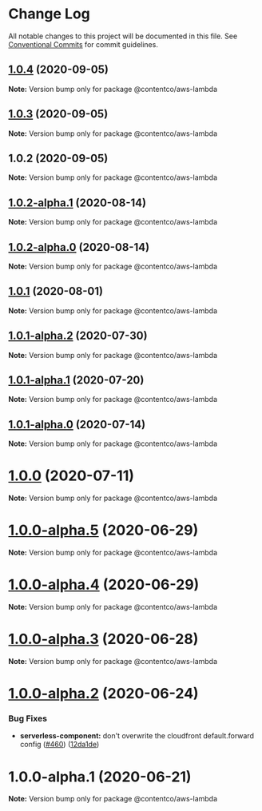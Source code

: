 # Change Log

All notable changes to this project will be documented in this file.
See [Conventional Commits](https://conventionalcommits.org) for commit guidelines.

## [1.0.4](https://github.com/himynameistimli/serverless-next.js/compare/@contentco/aws-lambda@1.0.3...@contentco/aws-lambda@1.0.4) (2020-09-05)

**Note:** Version bump only for package @contentco/aws-lambda

## [1.0.3](https://github.com/himynameistimli/serverless-next.js/compare/@contentco/aws-lambda@1.0.2...@contentco/aws-lambda@1.0.3) (2020-09-05)

**Note:** Version bump only for package @contentco/aws-lambda

## 1.0.2 (2020-09-05)

**Note:** Version bump only for package @contentco/aws-lambda

## [1.0.2-alpha.1](https://github.com/serverless-nextjs/serverless-next.js/compare/@contentco/aws-lambda@1.0.2-alpha.0...@contentco/aws-lambda@1.0.2-alpha.1) (2020-08-14)

**Note:** Version bump only for package @contentco/aws-lambda

## [1.0.2-alpha.0](https://github.com/serverless-nextjs/serverless-next.js/compare/@contentco/aws-lambda@1.0.1...@contentco/aws-lambda@1.0.2-alpha.0) (2020-08-14)

**Note:** Version bump only for package @contentco/aws-lambda

## [1.0.1](https://github.com/serverless-nextjs/serverless-next.js/compare/@contentco/aws-lambda@1.0.1-alpha.2...@contentco/aws-lambda@1.0.1) (2020-08-01)

**Note:** Version bump only for package @contentco/aws-lambda

## [1.0.1-alpha.2](https://github.com/serverless-nextjs/serverless-next.js/compare/@contentco/aws-lambda@1.0.1-alpha.1...@contentco/aws-lambda@1.0.1-alpha.2) (2020-07-30)

**Note:** Version bump only for package @contentco/aws-lambda

## [1.0.1-alpha.1](https://github.com/serverless-nextjs/serverless-next.js/compare/@contentco/aws-lambda@1.0.1-alpha.0...@contentco/aws-lambda@1.0.1-alpha.1) (2020-07-20)

**Note:** Version bump only for package @contentco/aws-lambda

## [1.0.1-alpha.0](https://github.com/serverless-nextjs/serverless-next.js/compare/@contentco/aws-lambda@1.0.0...@contentco/aws-lambda@1.0.1-alpha.0) (2020-07-14)

**Note:** Version bump only for package @contentco/aws-lambda

# [1.0.0](https://github.com/serverless-nextjs/serverless-next.js/compare/@contentco/aws-lambda@1.0.0-alpha.5...@contentco/aws-lambda@1.0.0) (2020-07-11)

**Note:** Version bump only for package @contentco/aws-lambda

# [1.0.0-alpha.5](https://github.com/serverless-nextjs/serverless-next.js/compare/@contentco/aws-lambda@1.0.0-alpha.4...@contentco/aws-lambda@1.0.0-alpha.5) (2020-06-29)

**Note:** Version bump only for package @contentco/aws-lambda

# [1.0.0-alpha.4](https://github.com/serverless-nextjs/serverless-next.js/compare/@contentco/aws-lambda@1.0.0-alpha.3...@contentco/aws-lambda@1.0.0-alpha.4) (2020-06-29)

**Note:** Version bump only for package @contentco/aws-lambda

# [1.0.0-alpha.3](https://github.com/serverless-nextjs/serverless-next.js/compare/@contentco/aws-lambda@1.0.0-alpha.2...@contentco/aws-lambda@1.0.0-alpha.3) (2020-06-28)

**Note:** Version bump only for package @contentco/aws-lambda

# [1.0.0-alpha.2](https://github.com/danielcondemarin/serverless-next.js/compare/@contentco/aws-lambda@1.0.0-alpha.1...@contentco/aws-lambda@1.0.0-alpha.2) (2020-06-24)

### Bug Fixes

- **serverless-component:** don't overwrite the cloudfront default.forward config ([#460](https://github.com/danielcondemarin/serverless-next.js/issues/460)) ([12da1de](https://github.com/danielcondemarin/serverless-next.js/commit/12da1de31855b68b9addef801ec21dffd3202a21))

# 1.0.0-alpha.1 (2020-06-21)

**Note:** Version bump only for package @contentco/aws-lambda
